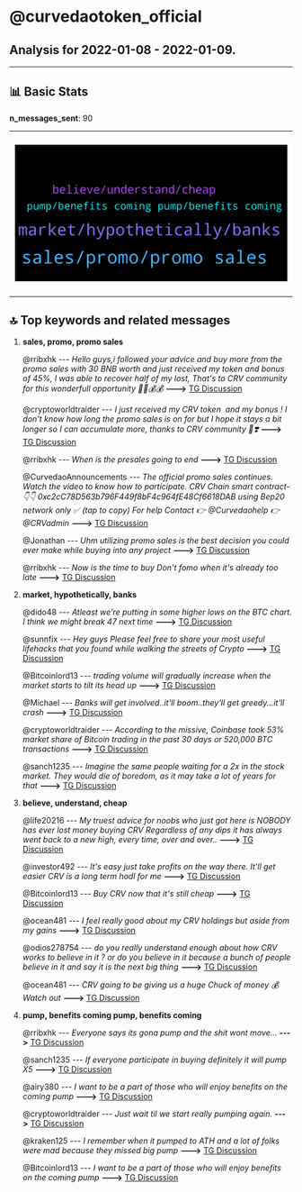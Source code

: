 # **@curvedaotoken_official**
 ## Analysis for **2022-01-08** - **2022-01-09**.

---

## 📊 **Basic Stats**

**n_messages_sent**: 90

---
![wordcloud](curvedaotoken_official_1Days_wordcloud.png)

---


## 🔝 **Top keywords and related messages**

1. **sales, promo, promo sales**

    @rribxhk --- *Hello guys,i followed your advice and buy more from the promo sales with 30 BNB worth and just received my token and bonus of 45%, I was able to recover half of my lost, That's to CRV community for this wonderfull opportunity 🚀🚀💰💰* **--->** [TG Discussion](https://t.me/curvedaotoken_official/17865)

    @cryptoworldtraider --- *I just received my CRV token  and my bonus !  I don't know how long the promo sales is on for but I hope it stays a bit longer so I can accumulate more, thanks to CRV community 🙌❣️* **--->** [TG Discussion](https://t.me/curvedaotoken_official/17873)

    @rribxhk --- *When is the presales going to end* **--->** [TG Discussion](https://t.me/curvedaotoken_official/17919)

    @CurvedaoAnnouncements --- *The official promo sales continues. Watch the video to know how to participate.  CRV  Chain smart contract- 👇👇  0xc2cC78D563b796F449f8bF4c964fE48Cf6618DAB  using Bep20 network only ✅ (tap to copy)  For help Contact 👉    @Curvedaohelp                                  👉    @CRVadmin* **--->** [TG Discussion](https://t.me/curvedaotoken_official/17973)

    @Jonathan --- *Uhm utilizing promo sales is the best decision you could ever make while buying into any project* **--->** [TG Discussion](https://t.me/curvedaotoken_official/17888)

    @rribxhk --- *Now is the time to buy  Don't fomo when it's already  too late* **--->** [TG Discussion](https://t.me/curvedaotoken_official/17989)

2. **market, hypothetically, banks**

    @dido48 --- *Atleast we’re putting in some higher lows on the BTC chart. I think we might break 47 next time* **--->** [TG Discussion](https://t.me/curvedaotoken_official/17986)

    @sunnfix --- *Hey guys Please feel free to share your most useful lifehacks that you found while walking the streets of  Crypto* **--->** [TG Discussion](https://t.me/curvedaotoken_official/17887)

    @Bitcoinlord13 --- *trading volume will gradually increase when the market starts to tilt its head up* **--->** [TG Discussion](https://t.me/curvedaotoken_official/17876)

    @Michael --- *Banks will get involved..it'll boom..they'll get greedy...it'll crash* **--->** [TG Discussion](https://t.me/curvedaotoken_official/17985)

    @cryptoworldtraider --- *According to the missive, Coinbase took 53% market share of Bitcoin trading in the past 30 days or 520,000 BTC transactions* **--->** [TG Discussion](https://t.me/curvedaotoken_official/17979)

    @sanch1235 --- *Imagine the same people waiting for a 2x in the stock market. They would die of boredom, as it may take a lot of years for that* **--->** [TG Discussion](https://t.me/curvedaotoken_official/17965)

3. **believe, understand, cheap**

    @life20216 --- *My truest advice for noobs who just got here is NOBODY has ever lost money buying CRV Regardless of any dips it has always went back to a new high, every time, over and over..* **--->** [TG Discussion](https://t.me/curvedaotoken_official/17955)

    @investor492 --- *It's easy just take profits on the way there. It'll get easier CRV is a long term hodl for me* **--->** [TG Discussion](https://t.me/curvedaotoken_official/17958)

    @Bitcoinlord13 --- *Buy CRV now that it's still cheap* **--->** [TG Discussion](https://t.me/curvedaotoken_official/17905)

    @ocean481 --- *I feel really good about my CRV holdings but aside from my gains* **--->** [TG Discussion](https://t.me/curvedaotoken_official/17904)

    @odios278754 --- *do you really understand enough about how CRV works to believe in it ? or do you believe in it because a bunch of people believe in it and say it is the next big thing* **--->** [TG Discussion](https://t.me/curvedaotoken_official/17899)

    @ocean481 --- *CRV going to be giving us a huge Chuck of money 💰 Watch out* **--->** [TG Discussion](https://t.me/curvedaotoken_official/17877)

4. **pump, benefits coming pump, benefits coming**

    @rribxhk --- *Everyone says its gona pump and the shit wont move...* **--->** [TG Discussion](https://t.me/curvedaotoken_official/17948)

    @sanch1235 --- *If everyone participate in buying definitely it will pump X5* **--->** [TG Discussion](https://t.me/curvedaotoken_official/17950)

    @airy380 --- *I want to be a part of those who will enjoy benefits on the coming pump* **--->** [TG Discussion](https://t.me/curvedaotoken_official/17928)

    @cryptoworldtraider --- *Just wait til we start really pumping again.* **--->** [TG Discussion](https://t.me/curvedaotoken_official/17908)

    @kraken125 --- *I remember when it pumped to ATH and a lot of folks were mad because they missed big pump* **--->** [TG Discussion](https://t.me/curvedaotoken_official/17906)

    @Bitcoinlord13 --- *I want to be a part of those who will enjoy benefits on the coming pump* **--->** [TG Discussion](https://t.me/curvedaotoken_official/17940)

